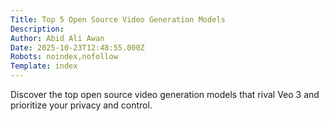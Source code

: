 ```yaml
---
Title: Top 5 Open Source Video Generation Models
Description: 
Author: Abid Ali Awan
Date: 2025-10-23T12:48:55.000Z
Robots: noindex,nofollow
Template: index
---
```

Discover the top open source video generation models that rival Veo 3 and prioritize your privacy and control.